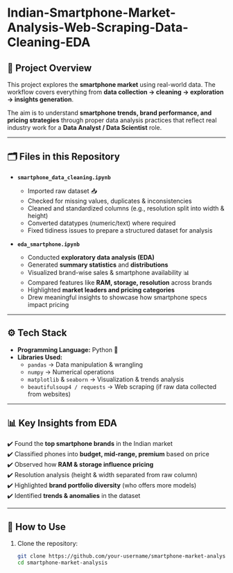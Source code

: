 # Indian-Smartphone-Market-Analysis-Web-Scraping-Data-Cleaning-EDA

## 📌 Project Overview  
This project explores the **smartphone market** using real-world data. The workflow covers everything from **data collection → cleaning → exploration → insights generation**.  

The aim is to understand **smartphone trends, brand performance, and pricing strategies** through proper data analysis practices that reflect real industry work for a **Data Analyst / Data Scientist** role.  

---

## 🗂️ Files in this Repository  
- **`smartphone_data_cleaning.ipynb`**  
  - Imported raw dataset 📥  
  - Checked for missing values, duplicates & inconsistencies  
  - Cleaned and standardized columns (e.g., resolution split into width & height)  
  - Converted datatypes (numeric/text) where required  
  - Fixed tidiness issues to prepare a structured dataset for analysis  

- **`eda_smartphone.ipynb`**  
  - Conducted **exploratory data analysis (EDA)**  
  - Generated **summary statistics** and **distributions**  
  - Visualized brand-wise sales & smartphone availability 📊  
  - Compared features like **RAM, storage, resolution** across brands  
  - Highlighted **market leaders and pricing categories**  
  - Drew meaningful insights to showcase how smartphone specs impact pricing  

---

## ⚙️ Tech Stack  
- **Programming Language:** Python 🐍  
- **Libraries Used:**  
  - `pandas` → Data manipulation & wrangling  
  - `numpy` → Numerical operations  
  - `matplotlib` & `seaborn` → Visualization & trends analysis  
  - `beautifulsoup4 / requests` → Web scraping (if raw data collected from websites)  

---

## 📊 Key Insights from EDA  
✔️ Found the **top smartphone brands** in the Indian market  
✔️ Classified phones into **budget, mid-range, premium** based on price  
✔️ Observed how **RAM & storage influence pricing**  
✔️ Resolution analysis (height & width separated from raw column)  
✔️ Highlighted **brand portfolio diversity** (who offers more models)  
✔️ Identified **trends & anomalies** in the dataset  

---

## 🚀 How to Use  
1. Clone the repository:  
   ```bash
   git clone https://github.com/your-username/smartphone-market-analysis.git
   cd smartphone-market-analysis
